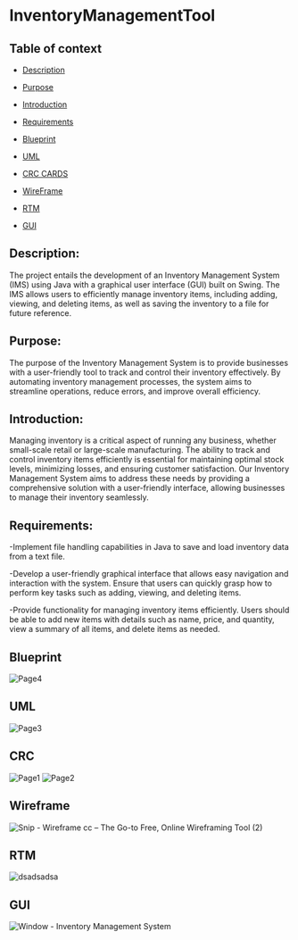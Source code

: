 # InventoryManagementTool

## Table of context

* [Description](https://github.com/Brrianlle/InventoryManagement/blob/main/README.md#description)

* [Purpose](https://github.com/Brrianlle/InventoryManagement/blob/main/README.md#purpose)

* [Introduction](https://github.com/Brrianlle/InventoryManagement/blob/main/README.md#introduction)

* [Requirements](https://github.com/Brrianlle/InventoryManagement/blob/main/README.md#requirements)

* [Blueprint](https://github.com/Brrianlle/InventoryManagement/blob/main/README.md#blueprint)

* [UML](https://github.com/Brrianlle/InventoryManagement/blob/main/README.md#uml)

* [CRC CARDS](https://github.com/Brrianlle/InventoryManagement/blob/main/README.md#crc)

* [WireFrame](https://github.com/Brrianlle/InventoryManagement/blob/main/README.md#wireframe)

* [RTM](https://github.com/Brrianlle/InventoryManagement/blob/main/README.md#wireframe)

* [GUI](https://github.com/Brrianlle/InventoryManagement/blob/main/README.md#wireframe)


## Description:

The project entails the development of an Inventory Management System (IMS) using Java with a graphical user interface (GUI) built on Swing. The IMS allows users to efficiently manage inventory items, including adding, viewing, and deleting items, as well as saving the inventory to a file for future reference.

## Purpose:

The purpose of the Inventory Management System is to provide businesses with a user-friendly tool to track and control their inventory effectively. By automating inventory management processes, the system aims to streamline operations, reduce errors, and improve overall efficiency.

## Introduction:

Managing inventory is a critical aspect of running any business, whether small-scale retail or large-scale manufacturing. The ability to track and control inventory items efficiently is essential for maintaining optimal stock levels, minimizing losses, and ensuring customer satisfaction. Our Inventory Management System aims to address these needs by providing a comprehensive solution with a user-friendly interface, allowing businesses to manage their inventory seamlessly.

## Requirements:

-Implement file handling capabilities in Java to save and load inventory data from a text file.

-Develop a user-friendly graphical interface that allows easy navigation and interaction with the system. Ensure that users can quickly grasp how to perform key tasks such as adding, viewing, and deleting items.

-Provide functionality for managing inventory items efficiently. Users should be able to add new items with details such as name, price, and quantity, view a summary of all items, and delete items as needed.



## Blueprint
![Page4](https://github.com/Brrianlle/8-Week-191/assets/164386551/50ad4c4e-6266-4c11-a832-5f57512f52f4)

## UML
![Page3](https://github.com/Brrianlle/8-Week-191/assets/164386551/997f86e6-c9a0-4221-b654-fdb95971a3a3)

## CRC
![Page1](https://github.com/Brrianlle/8-Week-191/assets/164386551/796ed428-529a-42dd-b1d2-4e92eaa9b71b)
![Page2](https://github.com/Brrianlle/8-Week-191/assets/164386551/90be685e-2041-441b-aac7-b5e4c2430f13)

## Wireframe
![Snip - Wireframe cc – The Go-to Free, Online Wireframing Tool (2)](https://github.com/Brrianlle/InventoryManagement/assets/164386551/48e9b2bc-985f-489e-bb93-07a4b4395c94)

## RTM
![dsadsadsa](https://github.com/Brrianlle/InventoryManagement/assets/164386551/2b1b9558-9352-474f-852d-41abd55cafe8)

## GUI
![Window - Inventory Management System](https://github.com/Brrianlle/InventoryManagement/assets/164386551/5dd548b8-b6b4-402b-a404-8fedb35fc704)
